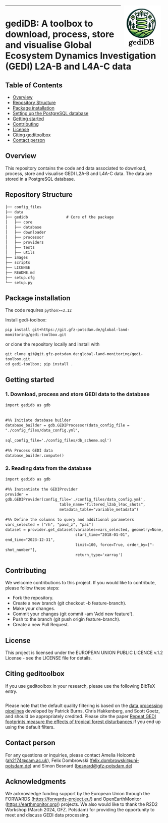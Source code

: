 <p align="center">
<a href="https://git.gfz-potsdam.de/global-land-monitoring/gedi-toolbox.git">
    <img src="docs/images/logo2.png" alt="Master" height="130px" hspace="10px" vspace="0px" align="right">
  </a>
</p>

***
# gediDB: A toolbox to download, process, store and visualise Global Ecosystem Dynamics Investigation (GEDI) L2A-B and L4A-C data #

## Table of Contents

- [Overview](#overview)
- [Repository Structure](#repository-structure)
- [Package installation](#package-installation)
- [Setting up the PostgreSQL database](#setting-up-the-postgresql-database)
- [Getting started](#getting-started)
- [Contributing](#contributing)
- [License](#license)
- [Citing geditoolbox](#citing-geditoolbox)
- [Contact person](#contact-person)

## Overview
This repository contains the code and data associated to download, process, store and visualise GEDI L2A-B and L4A-C data. The data are stored in a PostgreSQL database. 

## Repository Structure

```plaintext
├── config_files
├── data
├── gedidb 		           # Core of the package
│   ├── core
│   ├── database
│   ├── downloader
│   ├── processor
│   ├── providers
│   ├── tests
│   ├── utils
├── images
├── scripts
├── LICENSE
├── README.md
├── setup.cfg
└── setup.py
```

## Package installation

The code requires `python>=3.12`

Install gedi-toolbox:

```
pip install git+https://git.gfz-potsdam.de/global-land-monitoring/gedi-toolbox.git

```

or clone the repository locally and install with

```
git clone git@git.gfz-potsdam.de:global-land-monitoring/gedi-toolbox.git
cd gedi-toolbox; pip install .
```

## Getting started

### 1. Download, process and store GEDI data to the database
```
import gedidb as gdb


#%% Initiate database builder
database_builder = gdb.GEDIProcessor(data_config_file = "./config_files/data_config.yml", 
                                     sql_config_file='./config_files/db_scheme.sql')

#%% Process GEDI data
database_builder.compute()
```

### 2. Reading data from the database
```
import gedidb as gdb

#%% Instantiate the GEDIProvider
provider = gdb.GEDIProvider(config_file='./config_files/data_config.yml',
                        table_name="filtered_l2ab_l4ac_shots",
                        metadata_table="variable_metadata")

#%% Define the columns to query and additional parameters
vars_selected = ["rh", "pavd_z", "pai"]
dataset = provider.get_dataset(variables=vars_selected, geometry=None, 
                               start_time="2018-01-01", end_time="2023-12-31", 
                               limit=100, force=True, order_by=["-shot_number"], 
                               return_type='xarray')
```

## Contributing

We welcome contributions to this project. If you would like to contribute, please follow these steps:

- Fork the repository.
- Create a new branch (git checkout -b feature-branch).
- Make your changes.
- Commit your changes (git commit -am 'Add new feature').
- Push to the branch (git push origin feature-branch).
- Create a new Pull Request.

## License
This project is licensed under the EUROPEAN UNION PUBLIC LICENCE v.1.2 License - see the LICENSE file for details.

## Citing geditoolbox

If you use geditoolbox in your research, please use the following BibTeX entry.

```

```
Please note that the default quality filtering is based on the [data processing pipelines](https://docs.google.com/document/d/1XmcoV8-k-8C_Tmh-CJ4sYvlvOqkbiXP1Kah_KrCkMqU/edit) developed by Patrick Burns, Chris Hakkenberg, and Scott Goetz, and should be appropriately credited. Please cite the paper [Repeat GEDI footprints measure the effects of tropical forest disturbances
](https://www.sciencedirect.com/science/article/pii/S0034425724001925?via%3Dihub#f0035) if you end up using the default filters.

## Contact person
For any questions or inquiries, please contact Amelia Holcomb (ah2174@cam.ac.uk), Felix Dombrowski (felix.dombrowski@uni-potsdam.de) and Simon Besnard (besnard@gfz-potsdam.de) 

## Acknowledgments
We acknowledge funding support by the European Union through the FORWARDS (https://forwards-project.eu/) and OpenEarthMonitor (https://earthmonitor.org/) projects. We also would like to thank the R2D2 Workshop (March 2024, GFZ. Potsdam) for providing the opportunity to meet and discuss GEDI data processing.